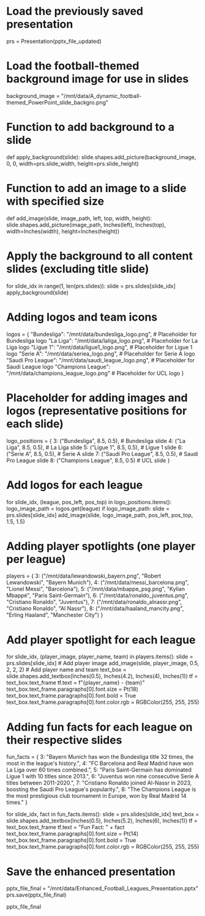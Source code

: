 

# Load the previously saved presentation
prs = Presentation(pptx_file_updated)

# Load the football-themed background image for use in slides
background_image = "/mnt/data/A_dynamic_football-themed_PowerPoint_slide_backgro.png"

# Function to add background to a slide
def apply_background(slide):
    slide.shapes.add_picture(background_image, 0, 0, width=prs.slide_width, height=prs.slide_height)

# Function to add an image to a slide with specified size
def add_image(slide, image_path, left, top, width, height):
    slide.shapes.add_picture(image_path, Inches(left), Inches(top), width=Inches(width), height=Inches(height))

# Apply the background to all content slides (excluding title slide)
for slide_idx in range(1, len(prs.slides)):
    slide = prs.slides[slide_idx]
    apply_background(slide)

# Adding logos and team icons
logos = {
    "Bundesliga": "/mnt/data/bundesliga_logo.png",  # Placeholder for Bundesliga logo
    "La Liga": "/mnt/data/laliga_logo.png",  # Placeholder for La Liga logo
    "Ligue 1": "/mnt/data/ligue1_logo.png",  # Placeholder for Ligue 1 logo
    "Serie A": "/mnt/data/seriea_logo.png",  # Placeholder for Serie A logo
    "Saudi Pro League": "/mnt/data/saudi_league_logo.png",  # Placeholder for Saudi League logo
    "Champions League": "/mnt/data/champions_league_logo.png"  # Placeholder for UCL logo
}

# Placeholder for adding images and logos (representative positions for each slide)
logo_positions = {
    3: ("Bundesliga", 8.5, 0.5),  # Bundesliga slide
    4: ("La Liga", 8.5, 0.5),  # La Liga slide
    5: ("Ligue 1", 8.5, 0.5),  # Ligue 1 slide
    6: ("Serie A", 8.5, 0.5),  # Serie A slide
    7: ("Saudi Pro League", 8.5, 0.5),  # Saudi Pro League slide
    8: ("Champions League", 8.5, 0.5)  # UCL slide
}

# Add logos for each league
for slide_idx, (league, pos_left, pos_top) in logo_positions.items():
    logo_image_path = logos.get(league)
    if logo_image_path:
        slide = prs.slides[slide_idx]
        add_image(slide, logo_image_path, pos_left, pos_top, 1.5, 1.5)

# Adding player spotlights (one player per league)
players = {
    3: ("/mnt/data/lewandowski_bayern.png", "Robert Lewandowski", "Bayern Munich"),
    4: ("/mnt/data/messi_barcelona.png", "Lionel Messi", "Barcelona"),
    5: ("/mnt/data/mbappe_psg.png", "Kylian Mbappé", "Paris Saint-Germain"),
    6: ("/mnt/data/ronaldo_juventus.png", "Cristiano Ronaldo", "Juventus"),
    7: ("/mnt/data/ronaldo_alnassr.png", "Cristiano Ronaldo", "Al Nassr"),
    8: ("/mnt/data/haaland_mancity.png", "Erling Haaland", "Manchester City")
}

# Add player spotlight for each league
for slide_idx, (player_image, player_name, team) in players.items():
    slide = prs.slides[slide_idx]
    # Add player image
    add_image(slide, player_image, 0.5, 2, 2, 2)
    # Add player name and team
    text_box = slide.shapes.add_textbox(Inches(0.5), Inches(4.2), Inches(4), Inches(1))
    tf = text_box.text_frame
    tf.text = f"{player_name} - {team}"
    text_box.text_frame.paragraphs[0].font.size = Pt(18)
    text_box.text_frame.paragraphs[0].font.bold = True
    text_box.text_frame.paragraphs[0].font.color.rgb = RGBColor(255, 255, 255)

# Adding fun facts for each league on their respective slides
fun_facts = {
    3: "Bayern Munich has won the Bundesliga title 32 times, the most in the league's history.",
    4: "FC Barcelona and Real Madrid have won La Liga over 60 times combined.",
    5: "Paris Saint-Germain has dominated Ligue 1 with 10 titles since 2013.",
    6: "Juventus won nine consecutive Serie A titles between 2011-2020.",
    7: "Cristiano Ronaldo joined Al-Nassr in 2023, boosting the Saudi Pro League's popularity.",
    8: "The Champions League is the most prestigious club tournament in Europe, won by Real Madrid 14 times."
}

for slide_idx, fact in fun_facts.items():
    slide = prs.slides[slide_idx]
    text_box = slide.shapes.add_textbox(Inches(0.5), Inches(5.2), Inches(6), Inches(1))
    tf = text_box.text_frame
    tf.text = "Fun Fact: " + fact
    text_box.text_frame.paragraphs[0].font.size = Pt(14)
    text_box.text_frame.paragraphs[0].font.bold = True
    text_box.text_frame.paragraphs[0].font.color.rgb = RGBColor(255, 255, 255)

# Save the enhanced presentation
pptx_file_final = "/mnt/data/Enhanced_Football_Leagues_Presentation.pptx"
prs.save(pptx_file_final)

pptx_file_final
